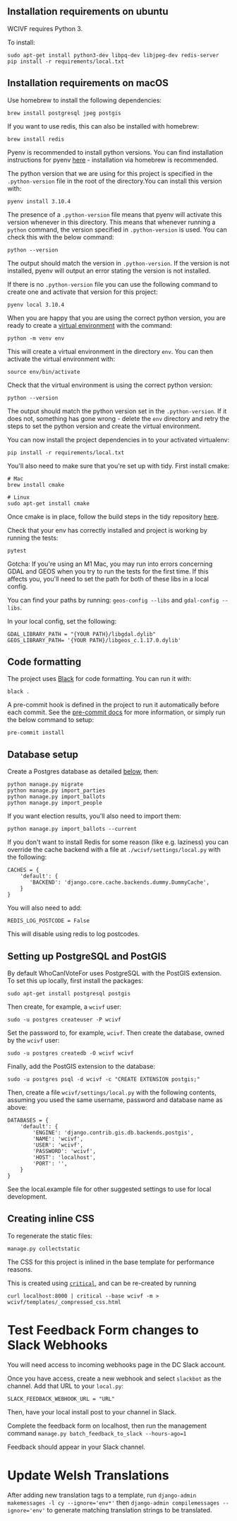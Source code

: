 ## Installation requirements on ubuntu

WCIVF requires Python 3.

To install:

    sudo apt-get install python3-dev libpq-dev libjpeg-dev redis-server
    pip install -r requirements/local.txt


## Installation requirements on macOS

Use homebrew to install the following dependencies:

    brew install postgresql jpeg postgis

If you want to use redis, this can also be installed with homebrew:
    
    brew install redis

Pyenv is recommended to install python versions. You can find installation instructions for pyenv [here](https://github.com/pyenv/pyenv#installation) - installation via homebrew is recommended.

The python version that we are using for this project is specified in the `.python-version` file in the root of the directory.You can install this version with:

    pyenv install 3.10.4

The presence of a `.python-version` file means that pyenv will activate this version whenever in this directory. This means that whenever running a `python` command, the version specified in `.python-version` is used. You can check this with the below command:

    python --version

The output should match the version in `.python-version`. If the version is not installed, pyenv will output an error stating the version is not installed.

If there is no `.python-version` file you can use the following command to create one and activate that version for this project:

    pyenv local 3.10.4

When you are happy that you are using the correct python version, you are ready to create a [virtual environment](https://docs.python.org/3/tutorial/venv.html) with the command:

    python -m venv env

This will create a virtual environment in the directory `env`. You can then activate the virtual environment with:

    source env/bin/activate

Check that the virtual environment is using the correct python version:

    python --version

The output should match the python version set in the `.python-version`. If it does not, something has gone wrong - delete the `env` directory and retry the steps to set the python version and create the virtual environment.

You can now install the project dependencies in to your activated virtualenv:

    pip install -r requirements/local.txt

You'll also need to make sure that you're set up with tidy. 
First install cmake:
```
# Mac
brew install cmake

# Linux
sudo apt-get install cmake
```
Once cmake is in place, follow the build steps in the tidy repository [here](https://github.com/htacg/tidy-html5).

Check that your env has correctly installed and project is working by running the tests:

    pytest

Gotcha: If you're using an M1 Mac, you may run into errors concerning GDAL and GEOS when you try to run the tests for the first time. 
If this affects you, you'll need to set the path for both of these libs in a local config. 

You can find your paths by running:
`geos-config --libs` and `gdal-config --libs`. 

In your local config, set the following:
```
GDAL_LIBRARY_PATH = "{YOUR PATH}/libgdal.dylib"
GEOS_LIBRARY_PATH= '{YOUR PATH}/libgeos_c.1.17.0.dylib'
```

## Code formatting

The project uses [Black](https://black.readthedocs.io/en/stable/) for code formatting. You can run it with:

    black .

A pre-commit hook is defined in the project to run it automatically before each commit. See the [pre-commit docs](https://pre-commit.com/#quick-start) for more information, or simply run the below command to setup:

    pre-commit install


## Database setup

Create a Postgres database as detailed [below](#setting-up-postgresql-and-postgis), then:

    python manage.py migrate
    python manage.py import_parties
    python manage.py import_ballots
    python manage.py import_people

If you want election results, you'll also need to import them:

    python manage.py import_ballots --current

If you don't want to install Redis for some reason (like e.g. laziness) you can override
the cache backend with a file at `./wcivf/settings/local.py` with the following:

    CACHES = {
        'default': {
           'BACKEND': 'django.core.cache.backends.dummy.DummyCache',
        }
    }

You will also need to add:

    REDIS_LOG_POSTCODE = False

This will disable using redis to log postcodes.


## Setting up PostgreSQL and PostGIS

By default WhoCanIVoteFor uses PostgreSQL with the PostGIS extension. To set this up locally, first install the packages:

    sudo apt-get install postgresql postgis

Then create, for example, a `wcivf` user:

    sudo -u postgres createuser -P wcivf

Set the password to, for example, `wcivf`. Then create the database, owned by the `wcivf` user:

    sudo -u postgres createdb -O wcivf wcivf

Finally, add the PostGIS extension to the database:

    sudo -u postgres psql -d wcivf -c "CREATE EXTENSION postgis;"

Then, create a file `wcivf/settings/local.py` with the following contents, assuming you used the same username, password and database name as above:

    DATABASES = {
        'default': {
            'ENGINE': 'django.contrib.gis.db.backends.postgis',
            'NAME': 'wcivf',
            'USER': 'wcivf',
            'PASSWORD': 'wcivf',
            'HOST': 'localhost',
            'PORT': '',
        }
    }

See the local.example file for other suggested settings to use for local development.

## Creating inline CSS

To regenerate the static files:

    manage.py collectstatic

The CSS for this project is inlined in the base template for performance reasons.

This is created using [`critical`](https://github.com/addyosmani/critical), and can be re-created by running

```
curl localhost:8000 | critical --base wcivf -m > wcivf/templates/_compressed_css.html
```

# Test Feedback Form changes to Slack Webhooks
You will need access to incoming webhooks page in the DC Slack account.

Once you have access, create a new webhook and select `slackbot` as the channel. 
Add that URL to your `local.py`: 

`SLACK_FEEDBACK_WEBHOOK_URL = "URL"`

Then, have your local install post to your channel in Slack.

Complete the feedback form on localhost, then run the management command `manage.py batch_feedback_to_slack --hours-ago=1`

Feedback should appear in your Slack channel.

# Update Welsh Translations

After adding new translation tags to a template, run `django-admin makemessages -l cy --ignore='env*'` then `django-admin compilemessages --ignore='env'` to generate matching translation strings to be translated.
